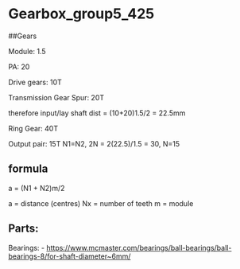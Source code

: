 # Gearbox_group5_425

##Gears

Module: 1.5

PA: 20

Drive gears: 10T

Transmission Gear Spur: 20T

therefore input/lay shaft dist = (10+20)1.5/2 = 22.5mm 

Ring Gear: 40T

Output pair: 15T
N1=N2, 2N = 2(22.5)/1.5 = 30, N=15 

## formula

a = (N1 + N2)m/2

a = distance (centres)
Nx = number of teeth
m = module  

  
## Parts:
Bearings: - https://www.mcmaster.com/bearings/ball-bearings/ball-bearings-8/for-shaft-diameter~6mm/
